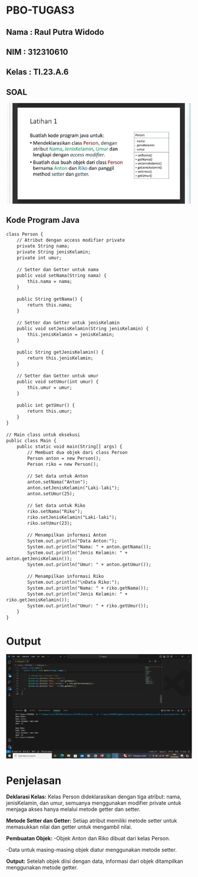 # PBO-TUGAS3

## Nama : Raul Putra Widodo 
## NIM : 312310610 
## Kelas : TI.23.A.6

## SOAL
<img src="SOAL.jpeg">

## Kode Program Java
```// Deklarasi class Person
class Person {
    // Atribut dengan access modifier private
    private String nama;
    private String jenisKelamin;
    private int umur;
    
    // Setter dan Getter untuk nama
    public void setNama(String nama) {
        this.nama = nama;
    }
    
    public String getNama() {
        return this.nama;
    }
    
    // Setter dan Getter untuk jenisKelamin
    public void setJenisKelamin(String jenisKelamin) {
        this.jenisKelamin = jenisKelamin;
    }
    
    public String getJenisKelamin() {
        return this.jenisKelamin;
    }
    
    // Setter dan Getter untuk umur
    public void setUmur(int umur) {
        this.umur = umur;
    }
    
    public int getUmur() {
        return this.umur;
    }
}

// Main class untuk eksekusi
public class Main {
    public static void main(String[] args) {
        // Membuat dua objek dari class Person
        Person anton = new Person();
        Person riko = new Person();
        
        // Set data untuk Anton
        anton.setNama("Anton");
        anton.setJenisKelamin("Laki-laki");
        anton.setUmur(25);
        
        // Set data untuk Riko
        riko.setNama("Riko");
        riko.setJenisKelamin("Laki-laki");
        riko.setUmur(23);
        
        // Menampilkan informasi Anton
        System.out.println("Data Anton:");
        System.out.println("Nama: " + anton.getNama());
        System.out.println("Jenis Kelamin: " + anton.getJenisKelamin());
        System.out.println("Umur: " + anton.getUmur());
        
        // Menampilkan informasi Riko
        System.out.println("\nData Riko:");
        System.out.println("Nama: " + riko.getNama());
        System.out.println("Jenis Kelamin: " + riko.getJenisKelamin());
        System.out.println("Umur: " + riko.getUmur());
    }
}
```
# Output
<img src="Output (2).png">

  # Penjelasan
**Deklarasi Kelas:**
Kelas Person dideklarasikan dengan tiga atribut: nama, jenisKelamin, dan umur, semuanya menggunakan modifier private untuk menjaga akses hanya melalui metode getter dan setter.

**Metode Setter dan Getter:**
Setiap atribut memiliki metode setter untuk memasukkan nilai dan getter untuk mengambil nilai.

**Pembuatan Objek:**
-Objek Anton dan Riko dibuat dari kelas Person.

-Data untuk masing-masing objek diatur menggunakan metode setter.

**Output:**
Setelah objek diisi dengan data, informasi dari objek ditampilkan menggunakan metode getter.
